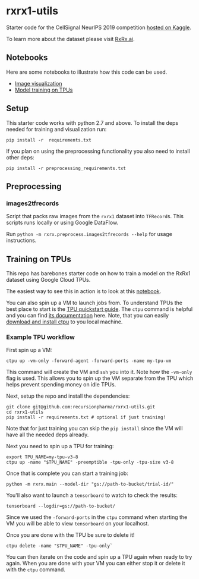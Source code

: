 # rxrx1-utils

Starter code for the CellSignal NeurIPS 2019 competition [hosted on Kaggle](https://www.kaggle.com/c/recursion-cellular-image-classification).

To learn more about the dataset please visit [RxRx.ai](http://rxrx.ai).

## Notebooks

Here are some notebooks to illustrate how this code can be used.

 * [Image visualization][vis-notebook]
 * [Model training on TPUs][training-notebook]
 
 [vis-notebook]: https://colab.research.google.com/github/recursionpharma/rxrx1-utils/blob/master/notebooks/visualization.ipynb
 [training-notebook]: https://colab.research.google.com/github/recursionpharma/rxrx1-utils/blob/master/notebooks/training.ipynb
 
## Setup

This starter code works with python 2.7 and above. To install the deps needed for training and visualization run:

```
pip install -r  requirements.txt
```

If you plan on using the preprocessing functionality you also need to install other deps:

```
pip install -r preprocessing_requirements.txt
```

## Preprocessing

### images2tfrecords

Script that packs raw images from the `rxrx1` dataset into `TFRecord`s. This scripts runs locally or using Google DataFlow.

Run `python -m rxrx.preprocess.images2tfrecords --help` for usage instructions.

## Training on TPUs

This repo has barebones starter code on how to train a model on the RxRx1 dataset using Google Cloud TPUs.

The easiest way to see this in action is to look at this [notebook][training-notebook].

You can also spin up a VM to launch jobs from. To understand TPUs the best place to start is the [TPU quickstart guide][tpu-quickstart]. The `ctpu` command is helpful and you can find [its documentation][ctpu-docs] here. Note, that you can easily [download and install ctpu][download-ctpu] to you local machine.

[tpu-quickstart]: https://cloud.google.com/tpu/docs/quickstart
[ctpu-docs]: https://cloud.google.com/tpu/docs/ctpu-reference
[download-ctpu]: https://github.com/tensorflow/tpu/tree/master/tools/ctpu#download

### Example TPU workflow

First spin up a VM:
```
ctpu up -vm-only -forward-agent -forward-ports -name my-tpu-vm
```

This command will create the VM and `ssh` you into it. Note how the `-vm-only` flag is used. This allows you to spin up the VM separate from the TPU which helps prevent spending money on idle TPUs.

Next, setup the repo and install the dependencies:
```
git clone git@github.com:recursionpharma/rxrx1-utils.git
cd rxrx1-utils
pip install -r requirements.txt # optional if just training!
```

Note that for just training you can skip the `pip install` since the VM will have all the needed deps already.

Next you need to spin up a TPU for training:
```
export TPU_NAME=my-tpu-v3-8
ctpu up -name "$TPU_NAME" -preemptible -tpu-only -tpu-size v3-8
```

Once that is complete you can start a training job:
```
python -m rxrx.main --model-dir "gs://path-to-bucket/trial-id/"
```
You'll also want to launch a `tensorboard` to watch to check the results:

```
tensorboard --logdir=gs://path-to-bucket/
```
Since we used the `-forward-ports` in the `ctpu` command when starting the VM you will be able to view `tensorboard` on your localhost.

Once you are done with the TPU be sure to delete it!
```
ctpu delete -name "$TPU_NAME" -tpu-only`
```

You can then iterate on the code and spin up a TPU again when ready to try again. When you are done with your VM you can either stop it or delete it with the `ctpu` command.
